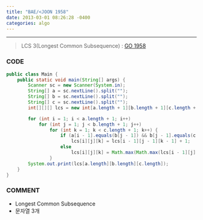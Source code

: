 ```yaml
---
title: "BAE/<JOON 1958"
date: 2013-03-01 08:26:28 -0400
categories: algo
---
```

---

> LCS 3(Longest Common Subsequence) : [GO 1958]

### CODE
```java
public class Main {
	public static void main(String[] args) {
		Scanner sc = new Scanner(System.in);
		String[] a = sc.nextLine().split("");
		String[] b = sc.nextLine().split("");
		String[] c = sc.nextLine().split("");
		int[][][] lcs = new int[a.length + 1][b.length + 1][c.length + 1];

		for (int i = 1; i < a.length + 1; i++)
			for (int j = 1; j < b.length + 1; j++)
				for (int k = 1; k < c.length + 1; k++) {
					if (a[i - 1].equals(b[j - 1]) && b[j - 1].equals(c[k - 1]))
						lcs[i][j][k] = lcs[i - 1][j - 1][k - 1] + 1;
					else
						lcs[i][j][k] = Math.max(Math.max(lcs[i - 1][j][k], lcs[i][j - 1][k]), lcs[i][j][k - 1]);
				}
		System.out.print(lcs[a.length][b.length][c.length]);
	}
}
```

### COMMENT
* Longest Common Subsequence
* 문자열 3개

[GO 1958]: https://www.acmicpc.net/problem/1958
